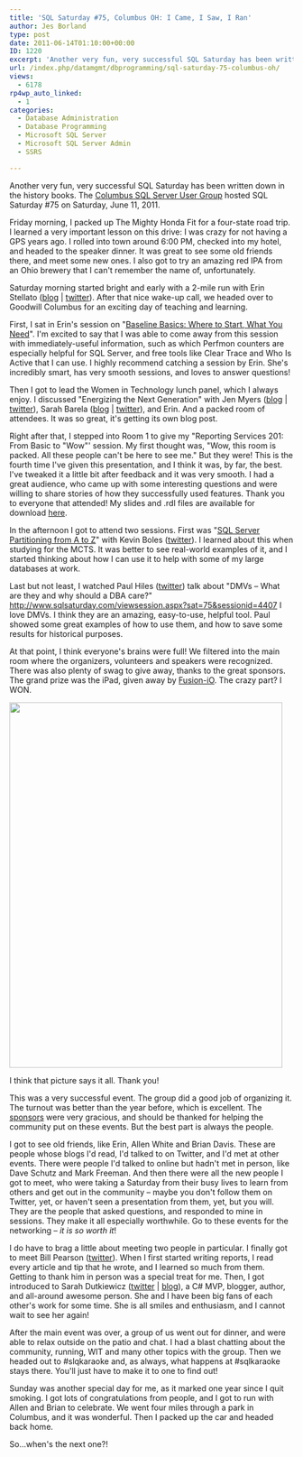```yaml
---
title: 'SQL Saturday #75, Columbus OH: I Came, I Saw, I Ran'
author: Jes Borland
type: post
date: 2011-06-14T01:10:00+00:00
ID: 1220
excerpt: 'Another very fun, very successful SQL Saturday has been written down in the history books. The Columbus SQL Server User Group hosted SQL Saturday #75 on Saturday, June 11, 2011.'
url: /index.php/datamgmt/dbprogramming/sql-saturday-75-columbus-oh/
views:
  - 6178
rp4wp_auto_linked:
  - 1
categories:
  - Database Administration
  - Database Programming
  - Microsoft SQL Server
  - Microsoft SQL Server Admin
  - SSRS

---
```

Another very fun, very successful SQL Saturday has been written down in the history books. The [Columbus SQL Server User Group][1] hosted SQL Saturday #75 on Saturday, June 11, 2011. 

Friday morning, I packed up The Mighty Honda Fit for a four-state road trip. I learned a very important lesson on this drive: I was crazy for not having a GPS years ago. I rolled into town around 6:00 PM, checked into my hotel, and headed to the speaker dinner. It was great to see some old friends there, and meet some new ones. I also got to try an amazing red IPA from an Ohio brewery that I can't remember the name of, unfortunately. 

Saturday morning started bright and early with a 2-mile run with Erin Stellato ([blog][2] | [twitter][3]). After that nice wake-up call, we headed over to Goodwill Columbus for an exciting day of teaching and learning. 

First, I sat in Erin's session on "[Baseline Basics: Where to Start, What You Need][4]". I'm excited to say that I was able to come away from this session with immediately-useful information, such as which Perfmon counters are especially helpful for SQL Server, and free tools like Clear Trace and Who Is Active that I can use. I highly recommend catching a session by Erin. She's incredibly smart, has very smooth sessions, and loves to answer questions! 

Then I got to lead the Women in Technology lunch panel, which I always enjoy. I discussed "Energizing the Next Generation" with Jen Myers ([blog][5] | [twitter][6]), Sarah Barela ([blog][7] | [twitter][8]), and Erin. And a packed room of attendees. It was so great, it's getting its own blog post. 

Right after that, I stepped into Room 1 to give my "Reporting Services 201: From Basic to "Wow"' session. My first thought was, "Wow, this room is packed. All these people can't be here to see me." But they were! This is the fourth time I've given this presentation, and I think it was, by far, the best. I've tweaked it a little bit after feedback and it was very smooth. I had a great audience, who came up with some interesting questions and were willing to share stories of how they successfully used features. Thank you to everyone that attended! My slides and .rdl files are available for download [here][9]. 

In the afternoon I got to attend two sessions. First was "[SQL Server Partitioning from A to Z][10]" with Kevin Boles ([twitter][11]). I learned about this when studying for the MCTS. It was better to see real-world examples of it, and I started thinking about how I can use it to help with some of my large databases at work. 

Last but not least, I watched Paul Hiles ([twitter][12]) talk about "DMVs – What are they and why should a DBA care?" http://www.sqlsaturday.com/viewsession.aspx?sat=75&sessionid=4407 I love DMVs. I think they are an amazing, easy-to-use, helpful tool. Paul showed some great examples of how to use them, and how to save some results for historical purposes. 

At that point, I think everyone's brains were full! We filtered into the main room where the organizers, volunteers and speakers were recognized. There was also plenty of swag to give away, thanks to the great sponsors. The grand prize was the iPad, given away by [Fusion-iO][13]. The crazy part? I WON. 

<div class="image_block">
  <a href="/wp-content/uploads/users/grrlgeek/photo.JPG?mtime=1308055469"><img alt="" src="/wp-content/uploads/users/grrlgeek/photo.JPG?mtime=1308055469" width="484" height="648" /></a>
</div>

I think that picture says it all. Thank you! 

This was a very successful event. The group did a good job of organizing it. The turnout was better than the year before, which is excellent. The [sponsors][14] were very gracious, and should be thanked for helping the community put on these events. But the best part is always the people. 

I got to see old friends, like Erin, Allen White and Brian Davis. These are people whose blogs I'd read, I'd talked to on Twitter, and I'd met at other events. There were people I'd talked to online but hadn't met in person, like Dave Schutz and Mark Freeman. And then there were all the new people I got to meet, who were taking a Saturday from their busy lives to learn from others and get out in the community – maybe you don't follow them on Twitter, yet, or haven't seen a presentation from them, yet, but you will. They are the people that asked questions, and responded to mine in sessions. They make it all especially worthwhile. Go to these events for the networking – _it is so worth it_!

I do have to brag a little about meeting two people in particular. I finally got to meet Bill Pearson ([twitter][15]). When I first started writing reports, I read every article and tip that he wrote, and I learned so much from them. Getting to thank him in person was a special treat for me. Then, I got introduced to Sarah Dutkiewicz ([twitter][16] | [blog][17]), a C# MVP, blogger, author, and all-around awesome person. She and I have been big fans of each other's work for some time. She is all smiles and enthusiasm, and I cannot wait to see her again! 

After the main event was over, a group of us went out for dinner, and were able to relax outside on the patio and chat. I had a blast chatting about the community, running, WIT and many other topics with the group. Then we headed out to #slqkaraoke and, as always, what happens at #sqlkaraoke stays there. You'll just have to make it to one to find out! 

Sunday was another special day for me, as it marked one year since I quit smoking. I got lots of congratulations from people, and I got to run with Allen and Brian to celebrate. We went four miles through a park in Columbus, and it was wonderful. Then I packed up the car and headed back home. 

So...when's the next one?!

 [1]: http://columbus.sqlpass.org/
 [2]: http://www.erinstellato.com
 [3]: http://www.twitter.com/erinstellato
 [4]: http://www.sqlsaturday.com/viewsession.aspx?sat=75&sessionid=4457
 [5]: http://deliberatepixel.com
 [6]: http://twitter.com/#!/antiheroine
 [7]: http://www.beta4sqlserver.com
 [8]: http://twitter.com/#!/sarahspace
 [9]: http://www.sqlsaturday.com/viewsession.aspx?sat=75&sessionid=4375
 [10]: http://www.sqlsaturday.com/viewsession.aspx?sat=75&sessionid=4340
 [11]: http://www.twitter.com/thesqlguru
 [12]: http://www.twitter.com/paulghiles
 [13]: http://www.fusionio.com/
 [14]: http://www.sqlsaturday.com/sponsors.aspx
 [15]: http://www.twitter.com/Bill_Pearson
 [16]: http://www.twitter.com/saduki
 [17]: http://codinggeekette.com/
